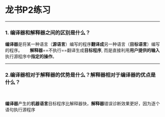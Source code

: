 # 龙书P2练习
---
### 1. 编译器和解释器之间的区别是什么？
**编译器**是将某一种语言（**源语言**）编写的程序**翻译成**另一种语言（**目标语言**）编写的程序。
$\quad$
**解释器**==不执行==翻译生成**目标程序**, 而是直接利用**用户提供的输入**执行源程序中**指定的操作**。

---

### 2.编译器相对于解释器的优势是什么？解释器相对于编译器的优点是什么？
<br>

**编译器**产生的**机器语言**目标程序比解释器快，**解释器**错误诊断效果更好，因为逐个语句执行源程序

